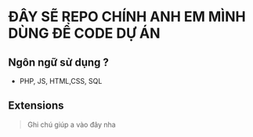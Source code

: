 # ĐÂY SẼ REPO CHÍNH ANH EM MÌNH DÙNG ĐỂ CODE DỰ ÁN

## Ngôn ngữ sử dụng ?

- PHP, JS, HTML,CSS, SQL

## Extensions

> Ghi chú giúp a vào đây nha
